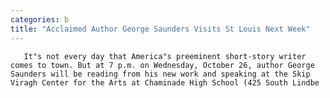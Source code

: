 ```yaml
---
categories: b
title: "Acclaimed Author George Saunders Visits St Louis Next Week"
---
```


      
      

      
       It"s not every day that America"s preeminent short-story writer comes to town. But at 7 p.m. on Wednesday, October 26, author George Saunders will be reading from his new work and speaking at the Skip Viragh Center for the Arts at Chaminade High School (425 South Lindbe